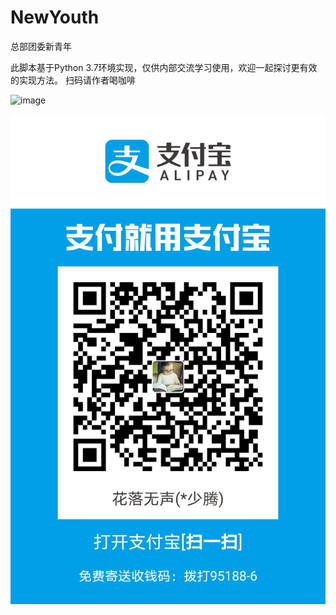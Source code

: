 # NewYouth
总部团委新青年

此脚本基于Python 3.7环境实现，仅供内部交流学习使用，欢迎一起探讨更有效的实现方法。
扫码请作者喝咖啡

![image](https://github.com/hlws/youth/tree/main/image/wechat.png)

![image](https://github.com/hlws/youth/blob/main/image/alipay.jpg)
